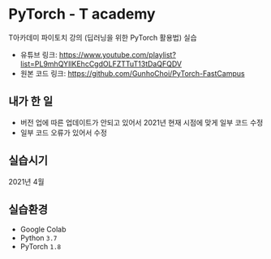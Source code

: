 # PyTorch - T academy
T아카데미 파이토치 강의 (딥러닝을 위한 PyTorch 활용법) 실습 

- 유튜브 링크: https://www.youtube.com/playlist?list=PL9mhQYIlKEhcCgdOLFZTTuT13tDaQFQDV
- 원본 코드 링크: https://github.com/GunhoChoi/PyTorch-FastCampus

## 내가 한 일
- 버전 업에 따른 업데이트가 안되고 있어서 2021년 현재 시점에 맞게 일부 코드 수정
- 일부 코드 오류가 있어서 수정

## 실습시기
2021년 4월

## 실습환경
- Google Colab
- Python <code>3.7</code>
- PyTorch <code>1.8</code>
